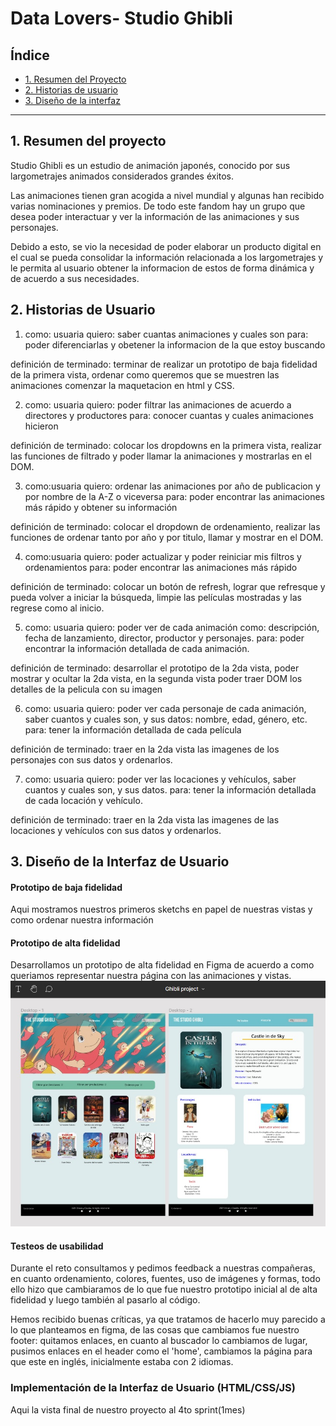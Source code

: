 # Data Lovers- Studio Ghibli

## Índice

* [1. Resumen del Proyecto](#1-resumen-del-proyecto)
* [2. Historias de usuario](#2-historias-de-usuario)
* [3. Diseño de la interfaz](#3-diseño-de-la-interfaz)

***

## 1. Resumen del proyecto 
Studio Ghibli es un estudio de animación japonés, conocido por sus largometrajes
animados considerados grandes éxitos.

Las animaciones tienen gran acogida a nivel mundial y algunas han recibido
varias nominaciones y premios. De todo este fandom hay un grupo que desea poder
interactuar y ver la información de las animaciones y sus personajes.

Debido a esto, se vio la necesidad de poder elaborar un producto digital en el 
cual se pueda consolidar la información relacionada a los largometrajes y le permita 
al usuario obtener la informacion de estos de forma dinámica y de acuerdo a sus 
necesidades.

## 2. Historias de Usuario

  1. como: usuaria
   quiero: saber cuantas animaciones y cuales son 
   para: poder diferenciarlas y obetener la informacion de la que estoy buscando

  definición de terminado:
  terminar de realizar un prototipo de baja fidelidad de la primera vista,
  ordenar como queremos que se muestren las animaciones
  comenzar la maquetacion en html y CSS.

  2. como: usuaria
  quiero: poder filtrar las animaciones de acuerdo a directores y productores
  para: conocer cuantas y cuales animaciones hicieron

  definición de terminado:
  colocar los dropdowns en la primera vista, realizar las funciones de filtrado 
  y poder llamar la animaciones y mostrarlas en el DOM.

 3. como:usuaria
  quiero: ordenar las animaciones por año de publicacion y por nombre de la A-Z o viceversa
  para: poder encontrar las animaciones más rápido y obtener su información

  definición de terminado:
  colocar el dropdown de ordenamiento, realizar las funciones de ordenar tanto por año y por titulo,
  llamar y mostrar en el DOM.

 4. como:usuaria
  quiero: poder actualizar y poder reiniciar mis filtros y ordenamientos
  para: poder encontrar las animaciones más rápido

  definición de terminado:
  colocar un botón de refresh, lograr que refresque y pueda volver a iniciar la búsqueda, limpie las películas
  mostradas y las regrese como al inicio.

 5. como: usuaria
  quiero: poder ver de cada animación como: descripción, fecha de lanzamiento, director, productor y personajes.
  para: poder encontrar la información detallada de cada animación.

  definición de terminado:
  desarrollar el prototipo de la 2da vista, poder mostrar y ocultar la 2da vista, en la segunda vista poder traer 
  DOM los detalles de la pelicula con su imagen 

6. como: usuaria 
  quiero: poder ver cada personaje de cada animación, saber cuantos y cuales son, y sus datos: nombre, edad, género, etc.
  para: tener la información detallada de cada película
  
  definición de terminado:
  traer en la 2da vista las imagenes de los personajes con sus datos y ordenarlos.

7. como: usuaria 
  quiero: poder ver las locaciones y vehículos, saber cuantos y cuales son, y sus datos.
  para: tener la información detallada de cada locación y vehículo.
  
  definición de terminado:
  traer en la 2da vista las imagenes de las locaciones y vehículos con sus datos y ordenarlos.
  
## 3. Diseño de la Interfaz de Usuario

#### Prototipo de baja fidelidad

Aqui mostramos nuestros primeros sketchs en papel de nuestras vistas y como ordenar nuestra información
 <img>

#### Prototipo de alta fidelidad

Desarrollamos un prototipo de alta fidelidad en Figma de acuerdo a como queriamos representar 
nuestra página con las animaciones y vistas.
<img src="https://github.com/claudiaricce/LIM016-data-lovers/blob/main/prototipo.jpg?raw=true"/>

#### Testeos de usabilidad

Durante el reto consultamos y pedimos feedback a nuestras compañeras, en cuanto ordenamiento, 
colores, fuentes, uso de imágenes y formas, todo ello hizo que cambiaramos de lo que fue nuestro 
prototipo inicial al de alta fidelidad y luego también al pasarlo al código. 

Hemos recibido buenas críticas, ya que tratamos de hacerlo muy parecido a lo que planteamos en figma,
de las cosas que cambiamos fue nuestro footer: quitamos enlaces, en cuanto al buscador lo cambiamos de lugar,
pusimos enlaces en el header como el 'home', cambiamos la página para que este en inglés, inicialmente estaba 
con 2 idiomas.

### Implementación de la Interfaz de Usuario (HTML/CSS/JS)

Aqui la vista final de nuestro proyecto al 4to sprint(1mes)

<img>
